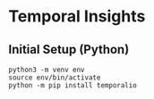 Temporal Insights
=================

Initial Setup (Python)
--------------

```
python3 -m venv env
source env/bin/activate
python -m pip install temporalio
```

